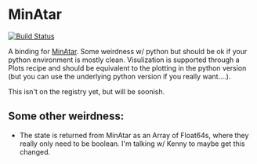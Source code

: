 # MinAtar

[![Build Status](https://travis-ci.com/mkschleg/MinAtar.jl.svg?branch=master)](https://travis-ci.com/mkschleg/MinAtar.jl)

A binding for [MinAtar](https://github.com/kenjyoung/MinAtar). Some weirdness w/ python but should be ok if your python environment is mostly clean. Visulization is supported through a Plots recipe and should be equivalent to the plotting in the python version (but you can use the underlying python version if you really want....). 

This isn't on the registry yet, but will be soonish.


## Some other weirdness:
- The state is returned from MinAtar as an Array of Float64s, where they really only need to be boolean. I'm talking w/ Kenny to maybe get this changed.



